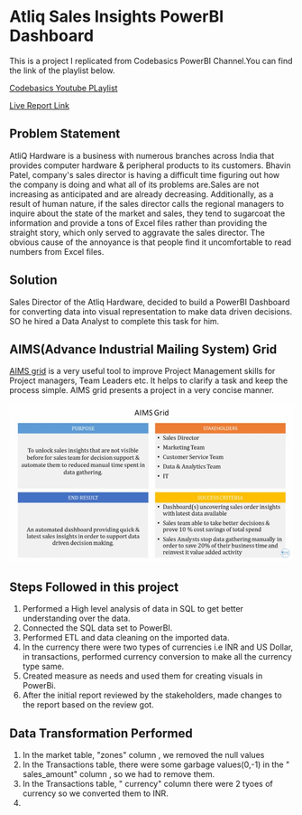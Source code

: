 # Atliq Sales Insights PowerBI Dashboard

This is a project I replicated from Codebasics PowerBI Channel.You can find the link of the playlist below.

[Codebasics Youtube PLaylist](https://www.youtube.com/playlist?list=PLeo1K3hjS3uva8pk1FI3iK9kCOKQdz1I9)

[Live Report Link]()


## Problem Statement
AtliQ Hardware is a business with numerous branches across India that provides computer hardware & peripheral products to its customers. Bhavin Patel, company's sales director is having a difficult time figuring out how the company is doing and what all of its problems are.Sales are not increasing as anticipated and are already decreasing. Additionally, as a result of human nature, if the sales director calls the regional managers to inquire about the state of the market and sales, they tend to sugarcoat the information and provide a tons of Excel files rather than providing the straight story, which only served to aggravate the sales director.
The obvious cause of the annoyance is that people find it uncomfortable to read numbers from Excel files.


## Solution
Sales Director of the Atliq Hardware, decided to build a PowerBI Dashboard for converting data into visual representation  to make data driven decisions. SO he hired a Data Analyst to complete this task for him.

## AIMS(Advance Industrial Mailing System) Grid
[AIMS grid](https://www.linkedin.com/pulse/aims-grid-bulls-eye-project-management-tool-data-analysts-ramesh/) is a very useful tool to improve Project Management skills for Project managers, Team Leaders etc. It helps to clarify a task and keep the process simple. AIMS grid presents a project in a very concise manner.

![Alt text](https://github.com/sassykrishna-049/Atliq_sales_insights_powerbi/blob/main/AIMS/AIMS.jpg)

## Steps Followed in this project

1. Performed a High level analysis of data in SQL to get better understanding over the data.
2. Connected the SQL data set to PowerBI.
3. Performed ETL and data cleaning on the imported data.
4. In the currency there were two types of currencies i.e INR and US Dollar, in transactions, performed currency conversion to make all the currency type same.
5. Created measure as needs and used them for creating visuals in PowerBi.
6. After the initial report reviewed by the stakeholders, made changes to the report based on the review got.

## Data Transformation Performed
1. In the market table, "zones" column , we removed the null values
2. In the Transactions table, there were some garbage values(0,-1) in the " sales_amount" column , so we had to remove them.
3. In the Transactions table, " currency" column there were 2 tyoes of currency so we converted them to INR.
4. 



